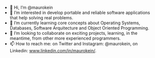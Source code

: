 - 👋 Hi, I’m @maurokein
- 👀 I’m interested in develop portable and reliable software applications that help solving real problems. 
- 🌱 I’m currently learning core concepts about Operating Systems, Databases, Software Arquitecture and Object Oriented Programming. 
- 💞️ I’m looking to collaborate on exciting projects, learning, in the meantime, from other more experienced programmers. 
- 📫 How to reach me: on Twitter and Instagram: @maurokein, on Linkedin: www.linkedin.com/in/maurokein/.

<!---
maurokein/maurokein is a ✨ special ✨ repository because its `README.md` (this file) appears on your GitHub profile.
You can click the Preview link to take a look at your changes.
--->
